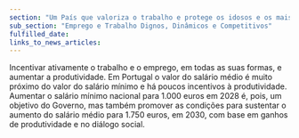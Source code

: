 ```yaml
---
section: "Um País que valoriza o trabalho e protege os idosos e os mais vulneráveis"
sub_section: "Emprego e Trabalho Dignos, Dinâmicos e Competitivos"
fulfilled_date:
links_to_news_articles:
---
```


Incentivar ativamente o trabalho e o emprego, em todas as suas formas, e aumentar a produtividade. Em Portugal o valor do salário médio é muito próximo do valor do salário mínimo e há poucos incentivos à produtividade. Aumentar o salário mínimo nacional para 1.000 euros em 2028 é, pois, um objetivo do Governo, mas também promover as condições para sustentar o aumento do salário médio para 1.750 euros, em 2030, com base em ganhos de produtividade e no diálogo social.